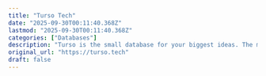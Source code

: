 ```yaml
---
title: "Turso Tech"
date: "2025-09-30T00:11:40.368Z"
lastmod: "2025-09-30T00:11:40.368Z"
categories: ["Databases"]
description: "Turso is the small database for your biggest ideas. The most efficient way to build for apps, AI, agents, and everything in between."
original_url: "https://turso.tech"
draft: false
---
```

